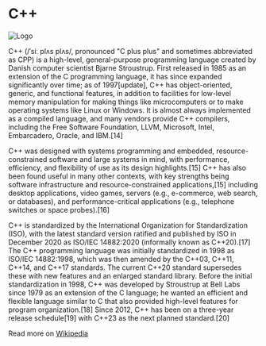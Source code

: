 # C++
![Logo](https://upload.wikimedia.org/wikipedia/commons/thumb/1/18/ISO_C%2B%2B_Logo.svg/120px-ISO_C%2B%2B_Logo.svg.png)

C++ (/ˈsiː plʌs plʌs/, pronounced "C plus plus" and sometimes abbreviated as CPP) is a high-level, general-purpose programming language created by Danish computer scientist Bjarne Stroustrup. First released in 1985 as an extension of the C programming language, it has since expanded significantly over time; as of 1997[update], C++ has object-oriented, generic, and functional features, in addition to facilities for low-level memory manipulation for making things like microcomputers or to make operating systems like Linux or Windows. It is almost always implemented as a compiled language, and many vendors provide C++ compilers, including the Free Software Foundation, LLVM, Microsoft, Intel, Embarcadero, Oracle, and IBM.[14]

C++ was designed with systems programming and embedded, resource-constrained software and large systems in mind, with performance, efficiency, and flexibility of use as its design highlights.[15] C++ has also been found useful in many other contexts, with key strengths being software infrastructure and resource-constrained applications,[15] including desktop applications, video games, servers (e.g., e-commerce, web search, or databases), and performance-critical applications (e.g., telephone switches or space probes).[16]

C++ is standardized by the International Organization for Standardization (ISO), with the latest standard version ratified and published by ISO in December 2020 as ISO/IEC 14882:2020 (informally known as C++20).[17] The C++ programming language was initially standardized in 1998 as ISO/IEC 14882:1998, which was then amended by the C++03, C++11, C++14, and C++17 standards. The current C++20 standard supersedes these with new features and an enlarged standard library. Before the initial standardization in 1998, C++ was developed by Stroustrup at Bell Labs since 1979 as an extension of the C language; he wanted an efficient and flexible language similar to C that also provided high-level features for program organization.[18] Since 2012, C++ has been on a three-year release schedule[19] with C++23 as the next planned standard.[20]

Read more on [Wikipedia](https://en.wikipedia.org/wiki/C%2B%2B)